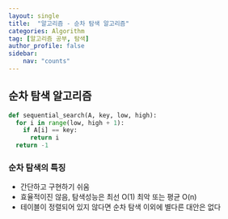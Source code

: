 ```yaml
---
layout: single
title:  "알고리즘 - 순차 탐색 알고리즘"
categories: Algorithm
tag: [알고리즘 공부, 탐색]
author_profile: false
sidebar: 
    nav: "counts"
---
```


## 순차 탐색 알고리즘

```python
def sequential_search(A, key, low, high):
  for i in range(low, high + 1):
    if A[i] == key:
      return i
  return -1
```

### 순차 탐색의 특징
- 간단하고 구현하기 쉬움
- 효율적이진 않음, 탐색성능은 최선 O(1) 최악 또는 평균 O(n)
- 테이블이 정렬되어 있지 않다면 순차 탐색 이외에 별다른 대안은 없다
